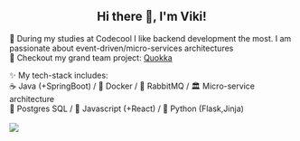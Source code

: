### <h2 align="center">Hi there 👋, I'm Viki!</h2>

🌱 During my studies at Codecool I like backend development the most. I am passionate about event-driven/micro-services architectures <br  />
🔭 Checkout my grand team project: [Quokka](https://github.com/CodecoolGlobal/el-proyecte-grande-sprint-1-java-KisCsaj68)<br  />

✨ My tech-stack includes:<br  />
☕ Java (+SpringBoot) / 🐳 Docker / 🐰 RabbitMQ / 🏛 Micro-service architecture<br />
🐘 Postgres SQL / 📜 Javascript (+React) / 🐍 Python (Flask,Jinja)<br  />
<br  />
  <a href="https://github.com/KisCsaj68/github-readme-stats">
    <img align="center" src="https://github-readme-stats.vercel.app/api?username=KisCsaj68&show_icons=true&theme=tokyonight" />
  </a>
  <br  />





<!--
**KisCsaj68/KisCsaj68** is a ✨ _special_ ✨ repository because its `README.md` (this file) appears on your GitHub profile.

Here are some ideas to get you started:

- 🔭 I’m currently working on ...
- 🌱 I’m currently learning ...
- 👯 I’m looking to collaborate on ...
- 🤔 I’m looking for help with ...
- 💬 Ask me about ...
- 📫 How to reach me: ...
- 😄 Pronouns: ...
- ⚡ Fun fact: ...
-->
